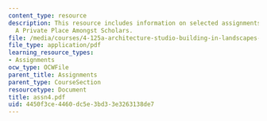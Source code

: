 ```yaml
---
content_type: resource
description: This resource includes information on selected assignments from the class
  A Private Place Amongst Scholars.
file: /media/courses/4-125a-architecture-studio-building-in-landscapes-fall-2005/4450f3ce4460dc5e3bd33e3263138de7_assn4.pdf
file_type: application/pdf
learning_resource_types:
- Assignments
ocw_type: OCWFile
parent_title: Assignments
parent_type: CourseSection
resourcetype: Document
title: assn4.pdf
uid: 4450f3ce-4460-dc5e-3bd3-3e3263138de7
---
```

